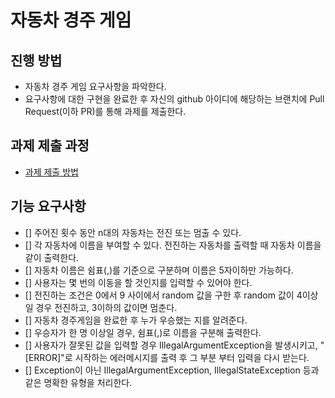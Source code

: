 # 자동차 경주 게임
## 진행 방법
* 자동차 경주 게임 요구사항을 파악한다.
* 요구사항에 대한 구현을 완료한 후 자신의 github 아이디에 해당하는 브랜치에 Pull Request(이하 PR)를 통해 과제를 제출한다.

## 과제 제출 과정
* [과제 제출 방법](https://github.com/next-step/nextstep-docs/tree/master/precourse)

## 기능 요구사항
* [] 주어진 횟수 동안 n대의 자동차는 전진 또는 멈출 수 있다.
* [] 각 자동차에 이름을 부여할 수 있다. 전진하는 자동차를 출력할 때 자동차 이름을 같이 출력한다.
* [] 자동차 이름은 쉼표(,)를 기준으로 구분하며 이름은 5자이하만 가능하다.
* [] 사용자는 몇 번의 이동을 할 것인지를 입력할 수 있어야 한다.
* [] 전진하는 조건은 0에서 9 사이에서 random 값을 구한 후 random 값이 4이상일 경우 전진하고, 3이하의 값이면 멈춘다.
* [] 자동차 경주게임을 완료한 후 누가 우승했는 지를 알려준다.
* [] 우승자가 한 명 이상일 경우, 쉼표(,)로 이름을 구분해 출력한다.
* [] 사용자가 잘못된 값을 입력할 경우 IllegalArgumentException을 발생시키고, "[ERROR]"로 시작하는 에러메시지를 출력 후 그 부분 부터 입력을 다시 받는다.
* [] Exception이 아닌 IllegalArgumentException, IllegalStateException 등과 같은 명확한 유형을 처리한다.
